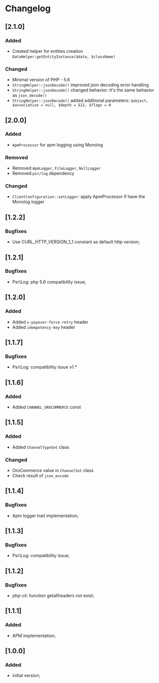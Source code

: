 # Changelog

## [2.1.0]
### Added
- Created helper for entities creation `DataHelper:getEntityInstance($data, $className)`

### Changed
- Minimal version of PHP - 5.6
- `StringHelper::jsonDecode()` improved json decoding error handling
- `StringHelper::jsonDecode()` changed behavior: it's the same behavior as `json_decode()`
- `StringHelper::jsonDecode()` added additional parameters: `$object, $associative = null, $depth = 512, $flags = 0`

## [2.0.0]
### Added
- `ApmProcessor` for apm logging using Monolog

### Removed
- Removed `ApmLogger`, `FileLogger`, `NullLogger`
- Removed `psr/log` dependency

### Changed
- `ClientConfiguration::setLogger`: apply ApmProcessor if have the Monolog logger

## [1.2.2]
### Bugfixes
- Use CURL_HTTP_VERSION_1_1 constant as default http version;

## [1.2.1]
### Bugfixes
- Psr\Log: php 5.6 compatibility issue;

## [1.2.0]
### Added
- Added `x-payever-force-retry` header
- Added `idempotency-key` header

## [1.1.7]
### Bugfixes
- Psr\Log: compatibility issue v1.*

## [1.1.6]
### Added
- Added `CHANNEL_OROCOMMERCE` const

## [1.1.5]
### Added
- Added `ChannelTypeSet` class

### Changed
- OroCommerce value in `ChannelSet` class
- Check result of `json_encode`

## [1.1.4]
### Bugfixes
- Apm logger trait implementation;
 
## [1.1.3]
### Bugfixes
- Psr\Log: compatibility issue;

## [1.1.2]
### Bugfixes
- php-cli: function getallheaders not exist;

## [1.1.1]
### Added
- APM implementation;

## [1.0.0]
### Added
- initial version;
